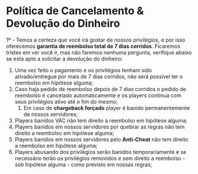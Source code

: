 # Política de Cancelamento & Devolução do Dinheiro

1º - Temos a certeza que você irá gostar de nossos privilégios, e por isso oferecemos **garantia de reembolso total de 7 dias corridos**. Ficaremos tristes em ver você ir, mas não faremos nenhuma pergunta, verifique abaixo se está apto a solicitar a devolução do dinheiro:

1. Uma vez feito o pagamento e os privilégios tenham sido ativado/entregue por mais de 7 dias corridos, não será possível ter o reembolso em hipótese alguma;
2. Caso haja pedido de reembolso depois de 7 dias corridos o pedido de reembolso é cancelado automaticamente e os players continua com seus privilégios ativo até o fim do mesmo;
   1. Em caso de **chargeback forçado** player é banido permanentemente de nossos servidores;
3. Players banidos VAC não tem direito a reembolso em hipótese alguma;
4. Players banidos em nossos servidores por quebrar as regras não tem direito a reembolso em hipótese alguma;
5. Players banidos em nossos servidores pelo **Anti-Cheat** não tem direito a reembolso em hipótese alguma;
6. Players abusando dos privilégios serão banidos temporariamente e se necessário terão os privilégios removidos e sem direito a reembolso - sob hipótese alguma - como previsto em nossas regras;
